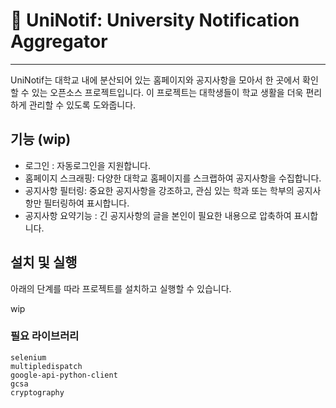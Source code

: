 # 📢 UniNotif: University Notification Aggregator

---
UniNotif는 대학교 내에 분산되어 있는 홈페이지와 공지사항을 모아서 한 곳에서 확인할 수 있는 오픈소스 프로젝트입니다. 이 프로젝트는 대학생들이 학교 생활을 더욱 편리하게 관리할 수 있도록 도와줍니다.

## 기능 (wip)

- 로그인 : 자동로그인을 지원합니다.
- 홈페이지 스크래핑: 다양한 대학교 홈페이지를 스크랩하여 공지사항을 수집합니다.
- 공지사항 필터링: 중요한 공지사항을 강조하고, 관심 있는 학과 또는 학부의 공지사항만 필터링하여 표시합니다.
- 공지사항 요약기능 : 긴 공지사항의 글을 본인이 필요한 내용으로 압축하여 표시합니다.

## 설치 및 실행

아래의 단계를 따라 프로젝트를 설치하고 실행할 수 있습니다.

wip

### 필요 라이브러리
    selenium
    multipledispatch 
    google-api-python-client
    gcsa
    cryptography